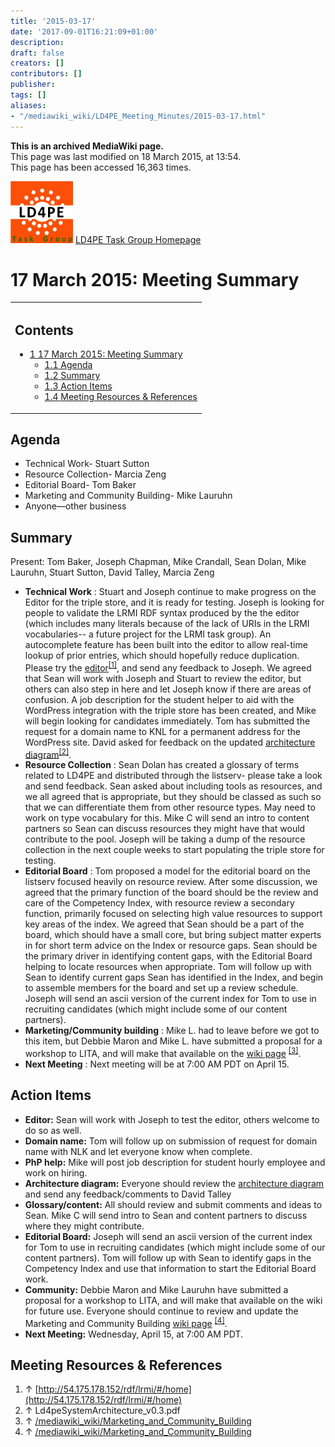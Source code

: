 ```yaml
---
title: '2015-03-17'
date: '2017-09-01T16:21:09+01:00'
description: 
draft: false
creators: []
contributors: []
publisher: 
tags: []
aliases:
- "/mediawiki_wiki/LD4PE_Meeting_Minutes/2015-03-17.html"
---
```


 **This is an archived MediaWiki page.**  
This page was last modified on 18 March 2015, at 13:54.  
This page has been accessed 16,363 times.

[<img alt="LD4PE logo" src="/mediawiki_wiki/images/Ld4pe.png" width="100" height="99">](/mediawiki_wiki/images/Ld4pe.png "LD4PE logo") [LD4PE Task Group Homepage](/mediawiki_wiki/Pet/ld4pe)

# 17 March 2015: Meeting Summary 
<table id="toc" class="toc">
  <tr>
    <td>
      <div id="toctitle">
        <h2>Contents</h2>
      </div>
      <ul>
        <li class="toclevel-1 tocsection-1">
          <a href="#17_March_2015:_Meeting_Summary"><span class="tocnumber">1</span> <span class="toctext">17 March 2015: Meeting Summary</span></a>
          <ul>
            <li class="toclevel-2 tocsection-2"><a href="#Agenda"><span class="tocnumber">1.1</span> <span class="toctext">Agenda</span></a></li>
            <li class="toclevel-2 tocsection-3"><a href="#Summary"><span class="tocnumber">1.2</span> <span class="toctext">Summary</span></a></li>
            <li class="toclevel-2 tocsection-4"><a href="#Action_Items"><span class="tocnumber">1.3</span> <span class="toctext">Action Items</span></a></li>
            <li class="toclevel-2 tocsection-5"><a href="#Meeting_Resources_.26_References"><span class="tocnumber">1.4</span> <span class="toctext">Meeting Resources &amp; References</span></a></li>
          </ul>
        </li>
      </ul>
    </td>
  </tr>
</table>


## Agenda 

- Technical Work- Stuart Sutton 
- Resource Collection- Marcia Zeng
- Editorial Board- Tom Baker 
- Marketing and Community Building- Mike Lauruhn
- Anyone—other business

## Summary 

Present: Tom Baker, Joseph Chapman, Mike Crandall, Sean Dolan, Mike Lauruhn, Stuart Sutton, David Talley, Marcia Zeng

- **Technical Work** : Stuart and Joseph continue to make progress on the Editor for the triple store, and it is ready for testing. Joseph is looking for people to validate the LRMI RDF syntax produced by the the editor (which includes many literals because of the lack of URIs in the LRMI vocabularies-- a future project for the LRMI task group). An autocomplete feature has been built into the editor to allow real-time lookup of prior entries, which should hopefully reduce duplication. Please try the [editor](http://54.175.178.152/rdf/lrmi/#/home)<sup id="cite_ref-0" class="reference"><a href="#cite_note-0">[1]</a></sup>, and send any feedback to Joseph. We agreed that Sean will work with Joseph and Stuart to review the editor, but others can also step in here and let Joseph know if there are areas of confusion. A job description for the student helper to aid with the WordPress integration with the triple store has been created, and Mike will begin looking for candidates immediately. Tom has submitted the request for a domain name to KNL for a permanent address for the WordPress site. David asked for feedback on the updated [architecture diagram](/mediawiki_wiki/files/Ld4peSystemArchitecture_v0.3.pdf "Ld4peSystemArchitecture v0.3.pdf")<sup id="cite_ref-1" class="reference"><a href="#cite_note-1">[2]</a></sup>.
- **Resource Collection** : Sean Dolan has created a glossary of terms related to LD4PE and distributed through the listserv- please take a look and send feedback. Sean asked about including tools as resources, and we all agreed that is appropriate, but they should be classed as such so that we can differentiate them from other resource types. May need to work on type vocabulary for this. Mike C will send an intro to content partners so Sean can discuss resources they might have that would contribute to the pool. Joseph will be taking a dump of the resource collection in the next couple weeks to start populating the triple store for testing.
- **Editorial Board** : Tom proposed a model for the editorial board on the listserv focused heavily on resource review. After some discussion, we agreed that the primary function of the board should be the review and care of the Competency Index, with resource review a secondary function, primarily focused on selecting high value resources to support key areas of the index. We agreed that Sean should be a part of the board, which should have a small core, but bring subject matter experts in for short term advice on the Index or resource gaps. Sean should be the primary driver in identifying content gaps, with the Editorial Board helping to locate resources when appropriate. Tom will follow up with Sean to identify current gaps Sean has identified in the Index, and begin to assemble members for the board and set up a review schedule. Joseph will send an ascii version of the current index for Tom to use in recruiting candidates (which might include some of our content partners).
- **Marketing/Community building** : Mike L. had to leave before we got to this item, but Debbie Maron and Mike L. have submitted a proposal for a workshop to LITA, and will make that available on the [wiki page](/mediawiki_wiki/Marketing_and_Community_Building) <sup id="cite_ref-2" class="reference"><a href="#cite_note-2">[3]</a></sup>. 
- **Next Meeting** : Next meeting will be at 7:00 AM PDT on April 15.

## Action Items 

- **Editor:** Sean will work with Joseph to test the editor, others welcome to do so as well.
- **Domain name:** Tom will follow up on submission of request for domain name with NLK and let everyone know when complete.
- **PhP help:** Mike will post job description for student hourly employee and work on hiring.
- **Architecture diagram:** Everyone should review the [architecture diagram](/mediawiki_wiki/files/Ld4peSystemArchitecture_v0.3.pdf "Ld4peSystemArchitecture v0.3.pdf") and send any feedback/comments to David Talley
- **Glossary/content:** All should review and submit comments and ideas to Sean. Mike C will send intro to Sean and content partners to discuss where they might contribute.
- **Editorial Board:** Joseph will send an ascii version of the current index for Tom to use in recruiting candidates (which might include some of our content partners). Tom will follow up with Sean to identify gaps in the Competency Index and use that information to start the Editorial Board work.
- **Community:** Debbie Maron and Mike Lauruhn have submitted a proposal for a workshop to LITA, and will make that available on the wiki for future use. Everyone should continue to review and update the Marketing and Community Building [wiki page](/mediawiki_wiki/Marketing_and_Community_Building) <sup id="cite_ref-3" class="reference"><a href="#cite_note-3">[4]</a></sup>. 
- **Next Meeting:** Wednesday, April 15, at 7:00 AM PDT.

## Meeting Resources & References 

1. ↑ [http://54.175.178.152/rdf/lrmi/#/home](http://54.175.178.152/rdf/lrmi/#/home)
2. ↑ Ld4peSystemArchitecture\_v0.3.pdf
3. ↑ [/mediawiki_wiki/Marketing\_and\_Community\_Building](/mediawiki_wiki/Marketing_and_Community_Building)
4. ↑ [/mediawiki_wiki/Marketing\_and\_Community\_Building](/mediawiki_wiki/Marketing_and_Community_Building)

